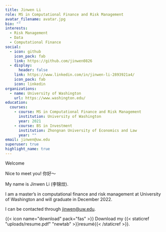 ```yaml
---
title: Jinwen Li
role: MS in Computational Finance and Risk Management
avatar_filename: avatar.jpg
bio: ""
interests:
  - Risk Management
  - Data
  - Computational Finance
social:
  - icon: github
    icon_pack: fab
    link: https://github.com/jinwen0826
  - display:
      header: false
    link: https://www.linkedin.com/in/jinwen-li-2893921a4/
    icon_pack: fab
    icon: linkedin
organizations:
  - name: University of Washington
    url: https://www.washington.edu/
education:
  courses:
    - course: MS in Computational Finance and Risk Management
      institution: University of Washington
      year: 2021
    - course: BS in Investment
      institution: Zhongnan University of Economics and Law
      year: ""
email: jinwen@uw.edu
superuser: true
highlight_name: true
---
```

Welcome

Nice to meet you! 你好～

My name is Jinwen Li (李锦炆).

I am a master’s in computational finance and risk management at University of Washington and will graduate in December 2022.

I can be contacted through jinwen@uw.edu.

{{< icon name="download" pack="fas" >}} Download my {{< staticref "uploads/resume.pdf" "newtab" >}}resumé{{< /staticref >}}.